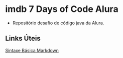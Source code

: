 # imdb 7 Days of Code Alura
- Repositório desafio de código java da Alura.

## Links Úteis
[Sintaxe Básica Markdown](https:///ww.markdownguide.org/basic-syntax/)
